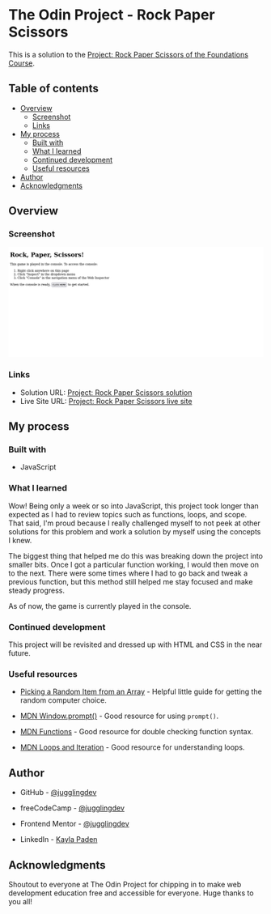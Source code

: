# The Odin Project - Rock Paper Scissors

This is a solution to the [Project: Rock Paper Scissors of the Foundations Course](https://www.theodinproject.com/lessons/foundations-rock-paper-scissors).

## Table of contents

- [Overview](#overview)
  - [Screenshot](#screenshot)
  - [Links](#links)
- [My process](#my-process)
  - [Built with](#built-with)
  - [What I learned](#what-i-learned)
  - [Continued development](#continued-development)
  - [Useful resources](#useful-resources)
- [Author](#author)
- [Acknowledgments](#acknowledgments)

## Overview

### Screenshot

![Rock Paper Scissors screenshot](./rock-paper-scissors-screenshot.png)

### Links

- Solution URL: [Project: Rock Paper Scissors solution](https://github.com/jugglingdev/rock-paper-scissors)
- Live Site URL: [Project: Rock Paper Scissors live site](https://jugglingdev.github.io/rock-paper-scissors/)

## My process

### Built with

- JavaScript

### What I learned

Wow!  Being only a week or so into JavaScript, this project took longer than expected as I had to review topics such as functions, loops, and scope.  That said, I'm proud because I really challenged myself to not peek at other solutions for this problem and work a solution by myself using the concepts I knew.  

The biggest thing that helped me do this was breaking down the project into smaller bits.  Once I got a particular function working, I would then move on to the next.  There were some times where I had to go back and tweak a previous function, but this method still helped me stay focused and make steady progress.

As of now, the game is currently played in the console.

### Continued development

This project will be revisited and dressed up with HTML and CSS in the near future.

### Useful resources

- [Picking a Random Item from an Array](https://www.kirupa.com/html5/picking_random_item_from_array.htm) - Helpful little guide for getting the random computer choice.

- [MDN Window.prompt()](https://developer.mozilla.org/en-US/docs/Web/API/Window/prompt) - Good resource for using `prompt()`.

- [MDN Functions](https://developer.mozilla.org/en-US/docs/Web/JavaScript/Guide/Functions) - Good resource for double checking function syntax.

- [MDN Loops and Iteration](https://developer.mozilla.org/en-US/docs/Web/JavaScript/Guide/Loops_and_iteration) - Good resource for understanding loops.

## Author

- GitHub - [@jugglingdev](https://github.com/jugglingdev)

- freeCodeCamp - [@jugglingdev](https://www.freecodecamp.org/jugglingdev)

- Frontend Mentor - [@jugglingdev](https://www.frontendmentor.io/profile/jugglingdev)

- LinkedIn - [Kayla Paden](https://www.linkedin.com/in/kayla-marie-paden)

## Acknowledgments

Shoutout to everyone at The Odin Project for chipping in to make web development education free and accessible for everyone.  Huge thanks to you all!